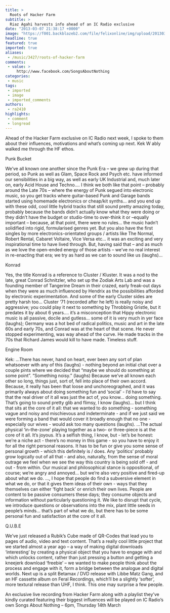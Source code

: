 ```yaml
---
title: >
  Roots of Hacker Farm
subtitle: >
  Riaz Agahi harvests info ahead of an IC Radio exclusive
date: "2013-03-07 21:38:17 +0000"
image: "https://f001.backblazeb2.com/file/felixonline/img/upload/201303072137-txl11-fl-1.jpg"
headline: true
featured: true
imported: true
aliases:
 - /music/3427/roots-of-hacker-farm
comments:
 - value: >
     http://www.facebook.com/SongsAboutNothing
categories:
 - music
tags:
 - imported
 - image
 - imported_comments
authors:
 - ra2410
highlights:
 - comment
 - longread
---
```


Ahead of the Hacker Farm exclusive on IC Radio next week, I spoke to them about their influences, motivations and what’s coming up next. Kek W ably walked me through the HF ethos.

Punk Bucket

We’ve all known one another since the Punk Era – we grew up during that period, so Punk as well as Glam, Space Rock and Psych etc. have informed our sensibilities in a big way, as well as early UK Industrial and, much later on, early Acid House and Techno....
 I think we both like that point – probably around the Late 70s – where the energy of Punk segued into electronic music, so you get tracks where guitar-based Punk and Garage bands started using homemade electronics or cheap/kit synths... and you end up with these odd, cool little hybrid tracks that still sound pretty amazing today, probably because the bands didn’t actually know what they were doing or they didn’t have the budget or studio-time to over-think it or –equally important – because, at that point, there were no rules... the music hadn’t solidified into rigid, formularised genres yet. But you also have the first singles by more electronics-orientated groups / artists like The Normal, Robert Rental, Cabaret Voltaire, Vice Versa etc... it was an exciting and very inspirational time to have lived through. But, having said that – and as much as we love the open-ended energy of those artists – we’ve no real interest in re-enacting that era; we try as hard as we can to sound like us (laughs)...

Konrad

Yes, the title Konrad is a reference to Cluster / Kluster. It was a nod to the late, great Conrad Schnitzler, who set up the Zodiak Arts Lab and was a founding member of Tangerine Dream in their crazed, early freak-out days when they were as much influenced by Hendrix as the possibilities afforded by electronic experimentation. And some of the early Cluster sides are pretty harsh too... Cluster ‘71 (recorded after he left) is really noisy and aggressive; you could play it next to something by Throbbing Gristle, but it predates it by about 6 years.... it’s a misconception that Hippy electronic music is all passive, docile and gutless... some of it is very much in yer face (laughs); Germany was a hot bed of radical politics, music and art in the late 60s and early 70s, and Conrad was at the heart of that scene. He never stopped experimenting, was way ahead of the curve. He made tracks in the 70s that Richard James would kill to have made. Timeless stuff.

Engine Room

Kek: …There has never, hand on heart, ever been any sort of plan whatsoever with any of this (laughs) - nothing beyond an initial chat over a couple pints where we decided that “maybe we should do something at some point”. “Something noisy.” (laughs) Because we’ve all known each other so long, things just, sort of, fell into place of their own accord.
 Because, it really has been that loose and unchoreographed, and it was primarily always about doing something fun and ‘social’ - I’d have to say that the real driver of it all was just the act of, you know... doing something. That’s going to sound pretty glib and flimsy, I know (laughs)... but I think that sits at the core of it all: that we wanted to do something - something vague and noisy and mischievous and indeterminate - and if we just said we were forming a band that would cover it broadly enough that no one - especially our wives - would ask too many questions (laughs).
 …The actual physical ‘in-the-zone’ playing together as a two- or three-piece is at the core of it all. It’s joyous. It’s a selfish thing, I know, but - let’s be honest: we’re a niche act - there’s no money in this game - so you have to enjoy it for all the right personal reasons. It has to be fun or give you some sense of personal growth - which this definitely is / does. Any ‘politics’ probably grow logically out of all that - and also, naturally, from the sense of moral outrage we feel when we see the way this country is being sold off - and out - from within. Our musical and philosophical stance is oppositional, of course; we’re angry and annoyed... but we’re also very positive and fired-up about what we do.
 …, I hope that people do find a subversive element in what we do, or that it gives them ideas of their own - ways that they themselves can either ‘fight back’ or enrich their own lives. People are content to be passive consumers these days; they consume objects and information without particularly questioning it. We like to disrupt that cycle, we introduce questions or observations into the mix, plant little seeds in people’s minds... that’s part of what we do, but there has to be some personal fun and satisfaction at the core of it all.

Q.U.B.E

We’ve just released a Rubik’s Cube made of QR-Codes that lead you to pages of audio, video and text content. That’s a really cool little project that we started almost a year ago – a way of making digital downloads ‘interesting’ by creating a physical object that you have to engage with and which unlocks content, rather than just pressing a button and getting a kneejerk download ‘freebie’ – we wanted to make people think about the process and engage with it, form a bridge between the analogue and digital worlds. Next up is a split Betamax / DVD release with Libbe Matz Gang, and an HF cassette album on Feral Recordings, which’ll be a slightly ‘softer’, more textural release than UHF, I think. This one may surprise a few people.

An exclusive live recording from Hacker Farm along with a playlist they’ve kindly curated featuring their biggest influences will be played on IC Radio’s own Songs About Nothing – 6pm, Thursday 14th March
